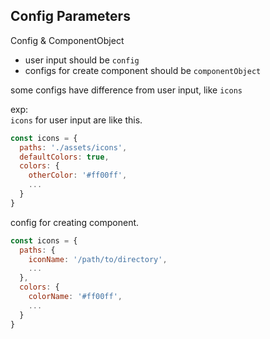 ## Config Parameters

Config & ComponentObject

* user input should be `config`
* configs for create component should be `componentObject`

some configs have difference from user input, like `icons`

exp:<br />
`icons` for user input are like this.

```js
const icons = {
  paths: './assets/icons',
  defaultColors: true,
  colors: {
    otherColor: '#ff00ff',
    ...
  }
}
``` 

config for creating component.

```js
const icons = {
  paths: {
    iconName: '/path/to/directory',
    ...
  },
  colors: {
    colorName: '#ff00ff',
    ...
  }
}
```

